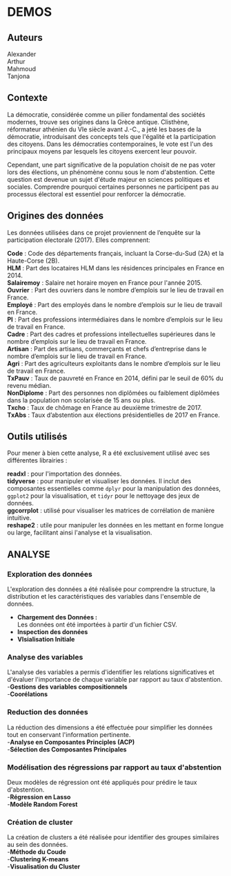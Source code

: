 # DEMOS

## Auteurs
Alexander  
Arthur  
Mahmoud  
Tanjona  

## Contexte

La démocratie, considérée comme un pilier fondamental des sociétés modernes, trouve ses origines dans la Grèce antique. Clisthène, réformateur athénien du VIe siècle avant J.-C., a jeté les bases de la démocratie, introduisant des concepts tels que l'égalité et la participation des citoyens. Dans les démocraties contemporaines, le vote est l'un des principaux moyens par lesquels les citoyens exercent leur pouvoir.

Cependant, une part significative de la population choisit de ne pas voter lors des élections, un phénomène connu sous le nom d'abstention. Cette question est devenue un sujet d'étude majeur en sciences politiques et sociales. Comprendre pourquoi certaines personnes ne participent pas au processus électoral est essentiel pour renforcer la démocratie.

## Origines des données

Les données utilisées dans ce projet proviennent de l’enquête sur la participation électorale (2017). Elles comprennent:  

**Code** : Code des départements français, incluant la Corse-du-Sud (2A) et la Haute-Corse (2B).  
**HLM** : Part des locataires HLM dans les résidences principales en France en 2014.  
**Salairemoy** : Salaire net horaire moyen en France pour l'année 2015.  
**Ouvrier** : Part des ouvriers dans le nombre d’emplois sur le lieu de travail en France.  
**Employé** : Part des employés dans le nombre d’emplois sur le lieu de travail en France.  
**PI** : Part des professions intermédiaires dans le nombre d’emplois sur le lieu de travail en France.  
**Cadre** : Part des cadres et professions intellectuelles supérieures dans le nombre d’emplois sur le lieu de travail en France.  
**Artisan** : Part des artisans, commerçants et chefs d’entreprise dans le nombre d’emplois sur le lieu de travail en France.  
**Agri** : Part des agriculteurs exploitants dans le nombre d’emplois sur le lieu de travail en France.  
**TxPauv** : Taux de pauvreté en France en 2014, défini par le seuil de 60% du revenu médian.  
**NonDiplome** : Part des personnes non diplômées ou faiblement diplômées dans la population non scolarisée de 15 ans ou plus.  
**Txcho** : Taux de chômage en France au deuxième trimestre de 2017.  
**TxAbs** : Taux d’abstention aux élections présidentielles de 2017 en France.  


## Outils utilisés
Pour mener à bien cette analyse, R a été exclusivement utilisé avec ses différentes librairies :  

**readxl** : pour l'importation des données.  
**tidyverse** : pour manipuler et visualiser les données. Il inclut des composantes essentielles comme `dplyr` pour la manipulation des données, `ggplot2` pour la visualisation, et `tidyr` pour le nettoyage des jeux de données.  
**ggcorrplot** : utilisé pour visualiser les matrices de corrélation de manière intuitive.  
**reshape2** : utile pour manipuler les données en les mettant en forme longue ou large, facilitant ainsi l'analyse et la visualisation.  

## ANALYSE
### Exploration des données
L'exploration des données a été réalisée pour comprendre la structure, la distribution et les caractéristiques des variables dans l'ensemble de données.

- **Chargement des Données :**  
  Les données ont été importées à partir d'un fichier CSV.
- **Inspection des données**  
- **VIsialisation Initiale**  

### Analyse des variables
L'analyse des variables a permis d'identifier les relations significatives et d'évaluer l'importance de chaque variable par rapport au taux d'abstention.  
-**Gestions des variables compositionnels**  
-**Coorélations**  

### Reduction des données
La réduction des dimensions a été effectuée pour simplifier les données tout en conservant l'information pertinente.  
-**Analyse en Composantes Principles (ACP)**  
-**Sélection des Composantes Principales**  

### Modélisation des régressions par rapport au taux d'abstention  
Deux modèles de régression ont été appliqués pour prédire le taux d'abstention.  
-**Régression en Lasso**  
-**Modèle Random Forest**  

### Création de cluster  
La création de clusters a été réalisée pour identifier des groupes similaires au sein des données.  
-**Méthode du Coude**  
-**Clustering K-means**  
-**Visualisation du Cluster**  
